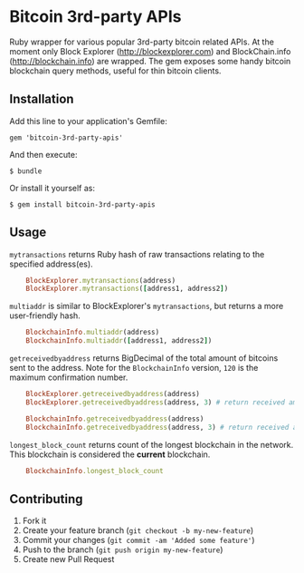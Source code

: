 # Bitcoin 3rd-party APIs

Ruby wrapper for various popular 3rd-party bitcoin related APIs. At the moment only Block Explorer (http://blockexplorer.com) and BlockChain.info (http://blockchain.info) are wrapped. The gem exposes some handy bitcoin blockchain query methods, useful for thin bitcoin clients.

## Installation

Add this line to your application's Gemfile:

    gem 'bitcoin-3rd-party-apis'

And then execute:

    $ bundle

Or install it yourself as:

    $ gem install bitcoin-3rd-party-apis

## Usage

`mytransactions` returns Ruby hash of raw transactions relating to the specified address(es).

```ruby
    BlockExplorer.mytransactions(address)
    BlockExplorer.mytransactions([address1, address2])
```

`multiaddr` is similar to BlockExplorer's `mytransactions`, but returns a more user-friendly hash.

```ruby
    BlockchainInfo.multiaddr(address)
    BlockchainInfo.multiaddr([address1, address2])
```

`getreceivedbyaddress` returns BigDecimal of the total amount of bitcoins sent to the address. Note for the `BlockchainInfo` version, `120` is the maximum confirmation number.

```ruby
    BlockExplorer.getreceivedbyaddress(address)
    BlockExplorer.getreceivedbyaddress(address, 3) # return received amount where transactions have minconf=3

    BlockchainInfo.getreceivedbyaddress(address)
    BlockchainInfo.getreceivedbyaddress(address, 3) # return received amount where transactions have minconf=3
```

`longest_block_count` returns count of the longest blockchain in the network. This blockchain is considered the **current** blockchain.


```ruby
    BlockchainInfo.longest_block_count
```

## Contributing

1. Fork it
2. Create your feature branch (`git checkout -b my-new-feature`)
3. Commit your changes (`git commit -am 'Added some feature'`)
4. Push to the branch (`git push origin my-new-feature`)
5. Create new Pull Request

